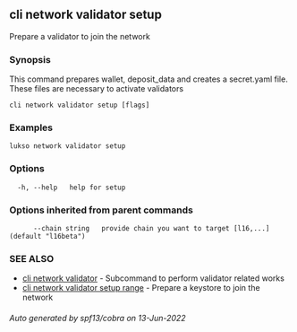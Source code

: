 ## cli network validator setup

Prepare a validator to join the network

### Synopsis

This command prepares wallet, deposit_data and creates a secret.yaml file. These files are necessary to
activate validators

```
cli network validator setup [flags]
```

### Examples

```
lukso network validator setup
```

### Options

```
  -h, --help   help for setup
```

### Options inherited from parent commands

```
      --chain string   provide chain you want to target [l16,...] (default "l16beta")
```

### SEE ALSO

* [cli network validator](cli_network_validator.md)	 - Subcommand to perform validator related works
* [cli network validator setup range](cli_network_validator_setup_range.md)	 - Prepare a keystore to join the network

###### Auto generated by spf13/cobra on 13-Jun-2022
